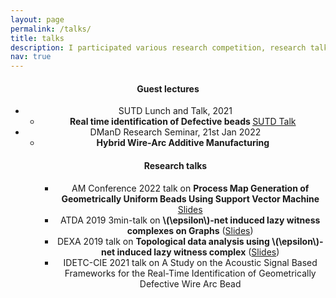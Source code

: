 ```yaml
---
layout: page
permalink: /talks/
title: talks
description: I participated various research competition, research talks and Guest lectures.
nav: true
---
```


<div class = "post">
    <header class = "post-header"> 
        <h4 class="post-title">Guest lectures</h4>
        <ul class="list-group">
            <li class="list-group-item list-group-item-action list-group-item-secondary"> SUTD Lunch and Talk, 2021
                <ul>
                    <li> <b> Real time identification of Defective beads </b>  <a href="/nowrinsurovi/assets/pdf/guest_lecture.pptx">SUTD Talk</a>  </li>
                    <!-- <li> <b> Practical machine learning using Amazon Sagemaker services</b> (<a href="#">Slides</a>) </li>-->
                </ul>
            </li>
            <li class="list-group-item list-group-item-action list-group-item-secondary"> DManD Research Seminar, 21st Jan 2022
                <ul>
                    <li> <b> Hybrid Wire-Arc Additive Manufacturing</b> </li>
                 </ul>
            <!--</li>
            <li class="list-group-item list-group-item-action list-group-item-secondary"> Information visualisation (CS5246), 2018
                <ul> 
                    <li> <b>Graph and Hypergraph visualisation</b>. (<a href="{{ '/assets/pdf/viz_talk.pdf' | relative_url }}">Slides</a>)</li>
                </ul>
            </li> 
        </ul>
    </header> 
</div>-->
<div class = "post">
    <header class = "post-header"> 
        <h4 class="post-title">Research talks</h4>
        <ul class="list-group">
			<ul class="list-group">
            <li class="list-group-item list-group-item-action list-group-item-secondary"> AM Conference 2022 talk on <b>Process Map Generation of Geometrically Uniform Beads Using Support Vector Machine</b> <a href="/nowrinsurovi/assets/pdf/AM conference presentation_pdf">Slides</a>
            <li class="list-group-item list-group-item-action list-group-item-secondary"> ATDA 2019 3min-talk on <b> \(\epsilon\)-net induced lazy witness complexes on Graphs</b> (<a href="{{ '/assets/pdf/atda_3min.pdf' | relative_url }}">Slides</a>)</li>
            <li class="list-group-item list-group-item-action list-group-item-secondary"> DEXA 2019 talk on <b>Topological data analysis using \(\epsilon\)-net induced lazy witness complex</b> (<a href="{{ '/assets/pdf/dexa19talk.pdf' | relative_url }}">Slides</a>)</li>
            <li class="list-group-item list-group-item-action list-group-item-secondary"> IDETC-CIE 2021 talk on </b> A Study on the Acoustic Signal Based Frameworks for the Real-Time Identification of Geometrically Defective Wire Arc Bead </b>
         </ul>
    </header>
</div>        
